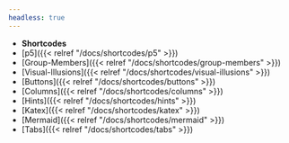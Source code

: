 ```yaml
---
headless: true
---
```


- **Shortcodes**
- [p5]({{< relref "/docs/shortcodes/p5" >}})
- [Group-Members]({{< relref "/docs/shortcodes/group-members" >}})
- [Visual-Illusions]({{< relref "/docs/shortcodes/visual-illusions" >}})
- [Buttons]({{< relref "/docs/shortcodes/buttons" >}})
- [Columns]({{< relref "/docs/shortcodes/columns" >}})
- [Hints]({{< relref "/docs/shortcodes/hints" >}})
- [Katex]({{< relref "/docs/shortcodes/katex" >}})
- [Mermaid]({{< relref "/docs/shortcodes/mermaid" >}})
- [Tabs]({{< relref "/docs/shortcodes/tabs" >}})
<br />
